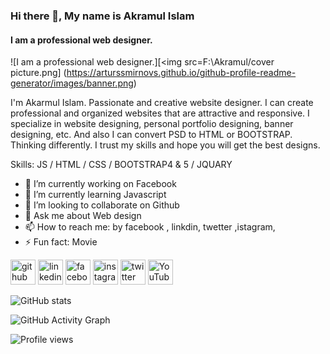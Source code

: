 ### Hi there 👋, My name is Akramul Islam
#### I am a professional web designer.
![I am a professional web designer.][<img src=F:\Akramul/cover picture.png]
(https://arturssmirnovs.github.io/github-profile-readme-generator/images/banner.png)

I'm Akarmul Islam. Passionate and creative website designer. I can create professional and organized websites that are attractive and responsive. I specialize in website designing, personal portfolio designing, banner designing, etc. And also I can convert PSD to HTML or BOOTSTRAP. Thinking differently. I trust my skills and hope you will get the best designs.

Skills:  JS / HTML / CSS / BOOTSTRAP4 & 5 / JQUARY

- 🔭 I’m currently working on Facebook 
- 🌱 I’m currently learning Javascript 
- 👯 I’m looking to collaborate on Github 
- 💬 Ask me about Web design  
- 📫 How to reach me: by facebook , linkdin, twetter ,istagram,  
- ⚡ Fun fact: Movie 


[<img src='https://cdn.jsdelivr.net/npm/simple-icons@3.0.1/icons/github.svg' alt='github' height='40'>](https://github.com/LearnerEkram)  [<img src='https://cdn.jsdelivr.net/npm/simple-icons@3.0.1/icons/linkedin.svg' alt='linkedin' height='40'>](https://www.linkedin.com/in/Ekram/)  [<img src='https://cdn.jsdelivr.net/npm/simple-icons@3.0.1/icons/facebook.svg' alt='facebook' height='40'>](https://www.facebook.com/mohammadakramulislam)  [<img src='https://cdn.jsdelivr.net/npm/simple-icons@3.0.1/icons/instagram.svg' alt='instagram' height='40'>](https://www.instagram.com/Ekram/)  [<img src='https://cdn.jsdelivr.net/npm/simple-icons@3.0.1/icons/twitter.svg' alt='twitter' height='40'>](https://twitter.com/Ekram)  [<img src='https://cdn.jsdelivr.net/npm/simple-icons@3.0.1/icons/youtube.svg' alt='YouTube' height='40'>](https://www.youtube.com/channel/Ekram)  

![GitHub stats](https://github-readme-stats.vercel.app/api?username=LearnerEkram&show_icons=true)  

![GitHub Activity Graph](https://activity-graph.herokuapp.com/graph?username=LearnerEkram)  

![Profile views](https://gpvc.arturio.dev/LearnerEkram)  
